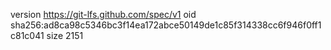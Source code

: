 version https://git-lfs.github.com/spec/v1
oid sha256:ad8ca98c5346bc3f14ea172abce50149de1c85f314338cc6f946f0ff1c81c041
size 2151
